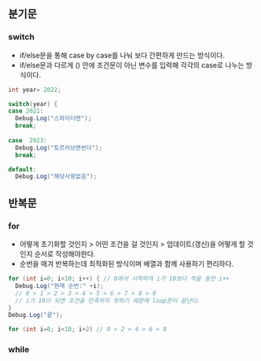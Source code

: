 ## 분기문
### switch
- if/else문을 통해 case by case를 나눠 보다 간편하게 만드는 방식이다.
- if/else문과 다르게 () 안에 조건문이 아닌 변수를 입력해 각각의 case로 나누는 방식이다.
```C#
int year= 2022;

switch(year) {
case 2021:
  Debug.Log("스파이더맨");
  break;
  
case  2023:
  Debug.Log("토르러브앤썬더");
  break;

default:
  Debug.Log("해당사항없음");
```


## 반복문
### for
- 어떻게 초기화할 것인지 > 어떤 조건을 걸 것인지 > 업데이트(갱신)을 어떻게 할 것인지 순서로 작성해야한다.
- 순번을 매겨 반복하는데 최적화된 방식이며 배열과 함께 사용하기 편리하다.
```C#
for (int i=0; i<10; i++) { // 0에서 시작하여 i가 10보다 작을 동안 i++
  Debug.Log("현재 순번:" +i);
  // 0 > 1 > 2 > 3 > 4 > 5 > 6 > 7 > 8 > 9 
  // i가 10이 되면 조건을 만족하지 못하기 때문에 loop문이 끝난다.
}
Debug.Log("끝");

for (int i=0; i<10; i+2) // 0 > 2 > 4 > 6 > 8
```

### while


